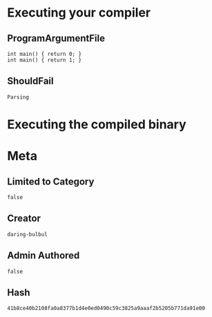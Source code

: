 # Executing your compiler

## ProgramArgumentFile

```
int main() { return 0; }
int main() { return 1; }

```

## ShouldFail

```
Parsing
```

# Executing the compiled binary

# Meta

## Limited to Category

```
false
```

## Creator

```
daring-bulbul
```

## Admin Authored

```
false
```

## Hash

```
41b8ce40b2108fa0a8377b1d4e0ed0490c59c3825a9aaaf2b5205b771da91e00
```
